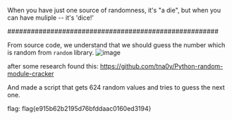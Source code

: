 When you have just one source of randomness, it's "a die", but when you can have muliple -- it's 'dice!' 

######################################################

From source code, we understand that we should guess the number which is random from `random` library.
![image](https://user-images.githubusercontent.com/59511698/111084311-63816380-851a-11eb-9e9c-b4b01a30d47a.png)

after some research found this: https://github.com/tna0y/Python-random-module-cracker

And made a script that gets 624 random values and tries to guess the next one.

flag: flag{e915b62b2195d76bfddaac0160ed3194}
